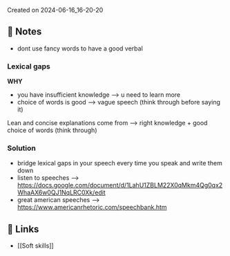 Created on 2024-06-16_16-20-20

## 📔 Notes

- dont use fancy words to have a good verbal

### Lexical gaps

**WHY**
- you have insufficient knowledge --> u need to learn more
- choice of words is good --> vague speech (think through before saying it)

Lean and concise explanations 
come from --> right knowledge + good choice of words (think through)
### Solution
- bridge lexical gaps in your speech every time you speak and write them down
- listen to speeches --> https://docs.google.com/document/d/1LahU1ZBLM22X0qMkm4Qg0qx2WhaAX6w0QJ1NqLRC0Xk/edit
- great american speeches --> https://www.americanrhetoric.com/speechbank.htm


## 🔗 Links

- [[Soft skills]]